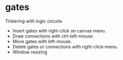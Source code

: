 # gates
Tinkering with logic circuits

* Insert gates with right-click on canvas menu.
* Draw connections with ctrl-left-mouse.
* Move gates with left-mouse.
* Delete gates or connections with right-click-menu.
* Window resizing
